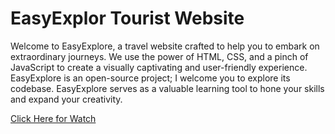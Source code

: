 <h1>EasyExplor Tourist Website</h1>
<p>Welcome to EasyExplore, a travel website crafted to help you to embark on extraordinary journeys. 
We use the power of HTML, CSS, and a pinch of JavaScript to create a visually captivating and user-friendly experience.
EasyExplore is an open-source project; I welcome you to explore its codebase.
EasyExplore serves as a valuable learning tool to hone your skills and expand your creativity.</p>
<a href=www.github.com/YazhiniBal/TOURIST_WEBSITE_FRONTEND/index.html >Click Here for Watch</a>
